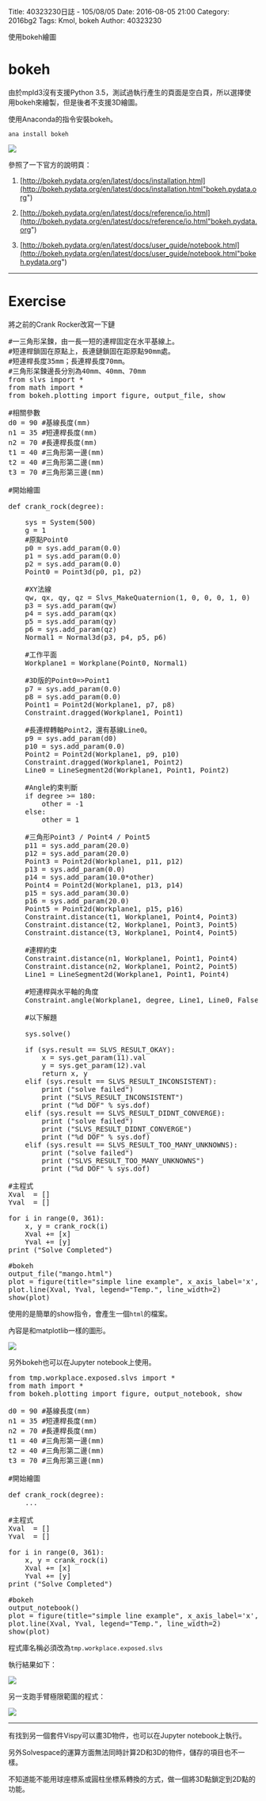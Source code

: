 Title: 40323230日誌 - 105/08/05
Date: 2016-08-05 21:00
Category: 2016bg2
Tags: Kmol, bokeh
Author: 40323230


使用bokeh繪圖

<!-- PELICAN_END_SUMMARY -->

bokeh
===

由於mpld3沒有支援Python 3.5，測試過執行產生的頁面是空白頁，所以選擇使用bokeh來繪製，但是後者不支援3D繪圖。

使用Anaconda的指令安裝bokeh。

```
ana install bokeh
```

<img src="http://i.imgur.com/mjv0nNb.jpg" >

參照了一下官方的說明頁：

1. [http://bokeh.pydata.org/en/latest/docs/installation.html](http://bokeh.pydata.org/en/latest/docs/installation.html"bokeh.pydata.org")

1. [http://bokeh.pydata.org/en/latest/docs/reference/io.html](http://bokeh.pydata.org/en/latest/docs/reference/io.html"bokeh.pydata.org")

1. [http://bokeh.pydata.org/en/latest/docs/user_guide/notebook.html](http://bokeh.pydata.org/en/latest/docs/user_guide/notebook.html"bokeh.pydata.org")

<hr>

Exercise
===

將之前的Crank Rocker改寫一下鏈

<pre class="brush: python">
#一三角形呆鍊，由一長一短的連桿固定在水平基線上。
#短連桿鎖固在原點上，長連鏈鎖固在距原點90mm處。
#短連桿長度35mm；長連桿長度70mm。
#三角形呆鍊邊長分別為40mm、40mm、70mm
from slvs import *
from math import *
from bokeh.plotting import figure, output_file, show

#相關參數
d0 = 90 #基線長度(mm)
n1 = 35 #短連桿長度(mm)
n2 = 70 #長連桿長度(mm)
t1 = 40 #三角形第一邊(mm)
t2 = 40 #三角形第二邊(mm)
t3 = 70 #三角形第三邊(mm)

#開始繪圖

def crank_rock(degree):

    sys = System(500)
    g = 1
    #原點Point0
    p0 = sys.add_param(0.0)
    p1 = sys.add_param(0.0)
    p2 = sys.add_param(0.0)
    Point0 = Point3d(p0, p1, p2)

    #XY法線
    qw, qx, qy, qz = Slvs_MakeQuaternion(1, 0, 0, 0, 1, 0)
    p3 = sys.add_param(qw)
    p4 = sys.add_param(qx)
    p5 = sys.add_param(qy)
    p6 = sys.add_param(qz)
    Normal1 = Normal3d(p3, p4, p5, p6)

    #工作平面
    Workplane1 = Workplane(Point0, Normal1)

    #3D版的Point0=>Point1
    p7 = sys.add_param(0.0)
    p8 = sys.add_param(0.0)
    Point1 = Point2d(Workplane1, p7, p8)
    Constraint.dragged(Workplane1, Point1)

    #長連桿轉軸Point2，還有基線Line0。
    p9 = sys.add_param(d0)
    p10 = sys.add_param(0.0)
    Point2 = Point2d(Workplane1, p9, p10)
    Constraint.dragged(Workplane1, Point2)
    Line0 = LineSegment2d(Workplane1, Point1, Point2)

    #Angle約束判斷
    if degree >= 180:
        other = -1
    else:
        other = 1

    #三角形Point3 / Point4 / Point5
    p11 = sys.add_param(20.0)
    p12 = sys.add_param(20.0)
    Point3 = Point2d(Workplane1, p11, p12)
    p13 = sys.add_param(0.0)
    p14 = sys.add_param(10.0*other)
    Point4 = Point2d(Workplane1, p13, p14)
    p15 = sys.add_param(30.0)
    p16 = sys.add_param(20.0)
    Point5 = Point2d(Workplane1, p15, p16)
    Constraint.distance(t1, Workplane1, Point4, Point3)
    Constraint.distance(t2, Workplane1, Point3, Point5)
    Constraint.distance(t3, Workplane1, Point4, Point5)

    #連桿約束
    Constraint.distance(n1, Workplane1, Point1, Point4)
    Constraint.distance(n2, Workplane1, Point2, Point5)
    Line1 = LineSegment2d(Workplane1, Point1, Point4)

    #短連桿與水平軸的角度
    Constraint.angle(Workplane1, degree, Line1, Line0, False)

    #以下解題

    sys.solve()

    if (sys.result == SLVS_RESULT_OKAY):
        x = sys.get_param(11).val
        y = sys.get_param(12).val
        return x, y
    elif (sys.result == SLVS_RESULT_INCONSISTENT):
        print ("solve failed")
        print ("SLVS_RESULT_INCONSISTENT")
        print ("%d DOF" % sys.dof)
    elif (sys.result == SLVS_RESULT_DIDNT_CONVERGE):
        print ("solve failed")
        print ("SLVS_RESULT_DIDNT_CONVERGE")
        print ("%d DOF" % sys.dof)
    elif (sys.result == SLVS_RESULT_TOO_MANY_UNKNOWNS):
        print ("solve failed")
        print ("SLVS_RESULT_TOO_MANY_UNKNOWNS")
        print ("%d DOF" % sys.dof)

#主程式
Xval  = []
Yval  = []

for i in range(0, 361):
    x, y = crank_rock(i)
    Xval += [x]
    Yval += [y]
print ("Solve Completed")

#bokeh
output_file("mango.html")
plot = figure(title="simple line example", x_axis_label='x', y_axis_label='y')
plot.line(Xval, Yval, legend="Temp.", line_width=2)
show(plot)
</pre>

使用的是簡單的show指令，會產生一個`html`的檔案。

內容是和matplotlib一樣的圖形。

<img src="http://i.imgur.com/05kAM03.png" >

另外bokeh也可以在Jupyter notebook上使用。

<pre class="brush: python">
from tmp.workplace.exposed.slvs import *
from math import *
from bokeh.plotting import figure, output_notebook, show

d0 = 90 #基線長度(mm)
n1 = 35 #短連桿長度(mm)
n2 = 70 #長連桿長度(mm)
t1 = 40 #三角形第一邊(mm)
t2 = 40 #三角形第二邊(mm)
t3 = 70 #三角形第三邊(mm)

#開始繪圖

def crank_rock(degree):
    ...

#主程式
Xval  = []
Yval  = []

for i in range(0, 361):
    x, y = crank_rock(i)
    Xval += [x]
    Yval += [y]
print ("Solve Completed")

#bokeh
output_notebook()
plot = figure(title="simple line example", x_axis_label='x', y_axis_label='y')
plot.line(Xval, Yval, legend="Temp.", line_width=2)
show(plot)
</pre>

程式庫名稱必須改為`tmp.workplace.exposed.slvs`

執行結果如下：

<img src="http://i.imgur.com/WHoVdrV.jpg" >

另一支跑手臂極限範圍的程式：

<img src="http://i.imgur.com/dQM4kck.jpg" >

<hr>

有找到另一個套件Vispy可以畫3D物件，也可以在Jupyter notebook上執行。

另外Solvespace的運算方面無法同時計算2D和3D的物件，儲存的項目也不一樣。

不知道能不能用球座標系或圓柱坐標系轉換的方式，做一個將3D點鎖定到2D點的功能。